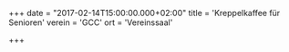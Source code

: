 +++
date = "2017-02-14T15:00:00.000+02:00"
title = 'Kreppelkaffee für Senioren'
verein = 'GCC'
ort = 'Vereinssaal'

+++

      